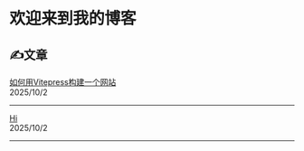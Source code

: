 # 欢迎来到我的博客

## ✍文章
[如何用Vitepress构建一个网站](posts/20251002.md)<br>
2025/10/2
***
[Hi](posts/first.md) <br>
2025/10/2
***

